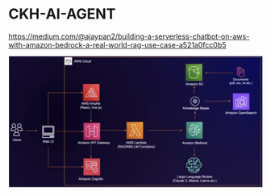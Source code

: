 # CKH-AI-AGENT

https://medium.com/@ajaypan2/building-a-serverless-chatbot-on-aws-with-amazon-bedrock-a-real-world-rag-use-case-a521a0fcc0b5

![alt text](image.png)

